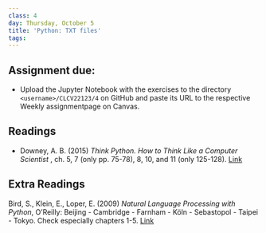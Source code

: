 ```yaml
---
class: 4
day: Thursday, October 5
title: 'Python: TXT files'
tags: 
---
```


## Assignment due: 
- Upload the Jupyter Notebook with the exercises to the directory `<username>/CLCV22123/4` on GitHub and paste its URL to the respective Weekly assignmentpage on Canvas.


## Readings 
- Downey, A. B. (2015) _Think Python. How to Think Like a Computer Scientist_ , ch. 5, 7 (only pp. 75-78), 8, 10, and 11 (only 125-128). [Link](https://www.greenteapress.com/thinkpython/thinkpython.html)


## Extra Readings
Bird, S., Klein, E., Loper, E. (2009) _Natural Language Processing with Python_, O’Reilly: Beijing - Cambridge - Farnham - Köln - Sebastopol - Taipei - Tokyo. Check especially chapters 1-5. [Link](https://www.nltk.org/book/)